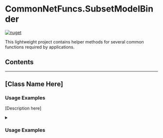 # CommonNetFuncs.SubsetModelBinder

[![nuget](https://img.shields.io/nuget/dt/CommonNetFuncs.SubsetModelBinder)](https://www.nuget.org/packages/CommonNetFuncs.SubsetModelBinder/)

This lightweight project contains helper methods for several common functions required by applications.

## Contents

<!-- - [Class Name](#) -->

---

## [Class Name Here]

### Usage Examples

[Description here]

<details>
<summary><h3>Usage Examples</h3></summary>

#### [MethodNameHere]

```cs
//Code here
```

</details>
